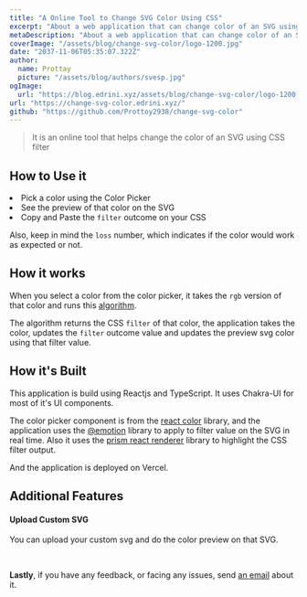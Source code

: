 ```yaml
---
title: "A Online Tool to Change SVG Color Using CSS"
excerpt: "About a web application that can change color of an SVG using CSS filter"
metaDescription: "About a web application that can change color of an SVG using CSS filter"
coverImage: "/assets/blog/change-svg-color/logo-1200.jpg"
date: "2037-11-06T05:35:07.322Z"
author:
  name: Prottay
  picture: "/assets/blog/authors/svesp.jpg"
ogImage:
  url: "https://blog.edrini.xyz/assets/blog/change-svg-color/logo-1200.jpg"
url: "https://change-svg-color.edrini.xyz/"
github: "https://github.com/Prottoy2938/change-svg-color"
---
```


> It is an online tool that helps change the color of an SVG using CSS filter

## How to Use it

<li>Pick a color using the Color Picker</li>
<li>See the preview of that color on the SVG</li>
<li>Copy and Paste the <code>filter</code> outcome on your CSS</li>

Also, keep in mind the `loss` number, which indicates if the color would work as expected or not.

## How it works

When you select a color from the color picker, it takes the `rgb` version of that color and runs this [algorithm](https://gist.github.com/Prottoy2938/7ff636330f2eec9bfeee56a49d6471e4 "view the algorithm on GitHub Gist").

The algorithm returns the CSS `filter` of that color, the application takes the color, updates the `filter` outcome value and updates the preview svg color using that filter value.

## How it's Built

This application is build using Reactjs and TypeScript. It uses Chakra-UI for most of it's UI components.

The color picker component is from the [react color](https://github.com/casesandberg/react-color "react-color on GitHub") library, and the application uses the [@emotion](https://www.npmjs.com/package/@emotion/core "@emotion/code on npm") library to apply to filter value on the SVG in real time. Also it uses the [prism react renderer](https://github.com/FormidableLabs/prism-react-renderer "prism react renderer on npm") library to highlight the CSS filter output.

And the application is deployed on Vercel.

## Additional Features

#### Upload Custom SVG

You can upload your custom svg and do the color preview on that SVG.

<br />

**Lastly**, if you have any feedback, or facing any issues, send [an email](mailto:svesp@protonmail.com "svesp@protonmail.com") about it.
